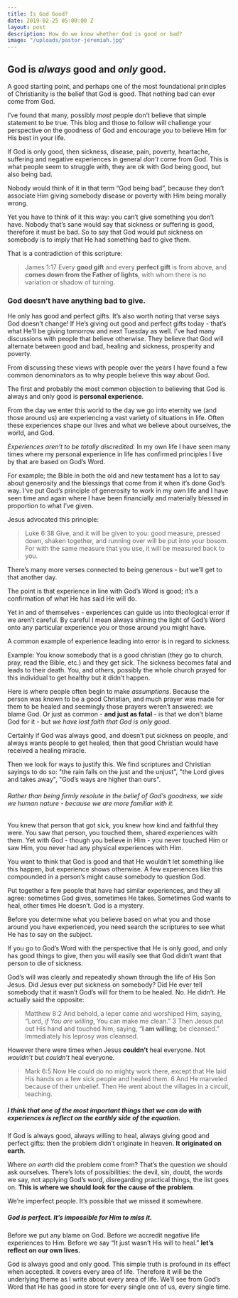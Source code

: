 ```yaml
---
title: Is God Good?
date: 2019-02-25 05:00:00 Z
layout: post
description: How do we know whether God is good or bad?
image: "/uploads/pastor-jeremiah.jpg"
---
```


## God is _always_ good and _only_ good. 

A good starting point, and perhaps one of the most foundational principles of Christianity is the belief that God is good. That nothing bad can ever come from God.

I’ve found that many, possibly _most_ people don’t believe that simple statement to be true. This blog and those to follow will challenge your perspective on the goodness of God and encourage you to believe Him for His best in your life.

If God is only good, then sickness, disease, pain, poverty, heartache, suffering and negative experiences in general _don't_ come from God. This is what people seem to struggle with, they are ok with God being good, but also being bad.

Nobody would think of it in that term “God being bad”, because they don’t associate Him giving somebody disease or poverty with Him being morally wrong. 

Yet you have to think of it this way: you can’t give something you don’t have. Nobody that’s sane would say that sickness or suffering is good, therefore it must be bad. So to say that God would put sickness on somebody is to imply that He had something bad to give them.

That is a contradiction of this scripture:

> James 1:17 Every **good gift** and every **perfect gift** is from above, and **comes down from the Father of lights**, with whom there is no variation or shadow of turning.

### God doesn’t have anything bad to give. 

He only has good and perfect gifts. It’s also worth noting that verse says God doesn’t change! If He’s giving out good and perfect gifts today - that’s what He’ll be giving tomorrow and next Tuesday as well. I’ve had many discussions with people that believe otherwise. They believe that God will alternate between good and bad, healing and sickness, prosperity and poverty.

From discussing these views with people over the years I have found a few common denominators as to why people believe this way about God.

The first and probably the most common objection to believing that God is always and only good is **personal experience**.

From the day we enter this world to the day we go into eternity we (and those around us) are experiencing a vast variety of situations in life. Often these experiences shape our lives and what we believe about ourselves, the world, and God.

_Experiences aren’t to be totally discredited._ In my own life I have seen many times where my personal experience in life has confirmed principles I live by that are based on God’s Word.

For example; the Bible in both the old and new testament has a lot to say about generosity and the blessings that come from it when it’s done God’s way. I’ve put God’s principle of generosity to work in my own life and I have seen time and again where I have been financially and materially blessed in proportion to what I’ve given.

Jesus advocated this principle:

> Luke 6:38 Give, and it will be given to you: good measure, pressed down, shaken together, and running over will be put into your bosom. For with the same measure that you use, it will be measured back to you.

There’s many more verses connected to being generous - but we’ll get to that another day.

The point is that experience in line with God’s Word is good; it’s a confirmation of what He has said He will do.

Yet in and of themselves - experiences can guide us into theological error if we aren’t careful. By careful I mean always shining the light of God’s Word onto any particular experience you or those around you might have.

A common example of experience leading into error is in regard to sickness.

Example: You know somebody that is a good christian (they go to church, pray, read the Bible, etc.) and they get sick. The sickness becomes fatal and leads to their death. You, and others, possibly the whole church prayed for this individual to get healthy but it didn’t happen.

Here is where people often begin to make _assumptions_. Because the person was known to be a good Christian, and much prayer was made for them to be healed and seemingly those prayers weren’t answered: we blame God. Or just as common - **and just as fatal** - is that we don’t blame God for it - but _we have lost faith that God is only good._

Certainly if God was always good, and doesn’t put sickness on people, and always wants people to get healed, then that good Christian would have received a healing miracle.

Then we look for ways to justify this. We find scriptures and Christian sayings to do so: "the rain falls on the just and the unjust", "the Lord gives and takes away", "God’s ways are higher than ours".

###### Rather than being firmly resolute in the belief of God’s goodness, _we side we human nature_ - because we are more familiar with it. 

You knew that person that got sick, you knew how kind and faithful they were. You saw that person, you touched them, shared experiences with them. Yet with God - though you believe in Him - you never touched Him or saw Him, you never had any physical experiences with Him.

You want to think that God is good and that He wouldn’t let something like this happen, but experience shows otherwise. A few experiences like this compounded in a person’s might cause somebody to question God.

Put together a few people that have had similar experiences, and they all agree: sometimes God gives, sometimes He takes. Sometimes God wants to heal, other times He doesn’t. God is a mystery.

Before you determine what you believe based on what you and those around you have experienced, you need search the scriptures to see what He has to say on the subject.

If you go to God’s Word with the perspective that He is only good, and only has good things to give, then you will easily see that God didn’t want that person to die of sickness.

God’s will was clearly and repeatedly shown through the life of His Son Jesus. Did Jesus ever put sickness on somebody? Did He ever tell somebody that it wasn’t God’s will for them to be healed. No. He didn’t. He actually said the opposite:

> Matthew 8:2 And behold, a leper came and worshiped Him, saying, “Lord, _if You are willing_, You can make me clean.” 3 Then Jesus put out His hand and touched him, saying, “**I am willing**; be cleansed.” Immediately his leprosy was cleansed.

However there were times when Jesus **couldn’t** heal everyone. Not _wouldn’t_ but _couldn’t_ heal everyone.

> Mark 6:5 Now He could do no mighty work there, except that He laid His hands on a few sick people and healed them. 6 And He marveled because of their unbelief. Then He went about the villages in a circuit, teaching.

##### I think that one of the most important things that we can do with experiences is reflect on the earthly side of the equation. 

If God is always good, always willing to heal, always giving good and perfect gifts: then the problem didn’t originate in heaven. **It originated on earth**.

Where _on earth_ did the problem come from? That’s the question we should ask ourselves. There’s lots of possibilities: the devil, sin, doubt, the words we say, not applying God’s word, disregarding practical things, the list goes on. **This is where we should look for the cause of the problem**_._

We’re imperfect people. It’s possible that we missed it somewhere.

##### God is perfect. It’s impossible for Him to miss it.

Before we put any blame on God. Before we accredit negative life experiences to Him. Before we say “It just wasn’t His will to heal.” **let’s reflect on our own lives.**

God is always good and only good. This simple truth is profound in its effect when accepted. It covers every area of life. Therefore it will be the underlying theme as I write about every area of life. We’ll see from God’s Word that He has good in store for every single one of us, every single time.